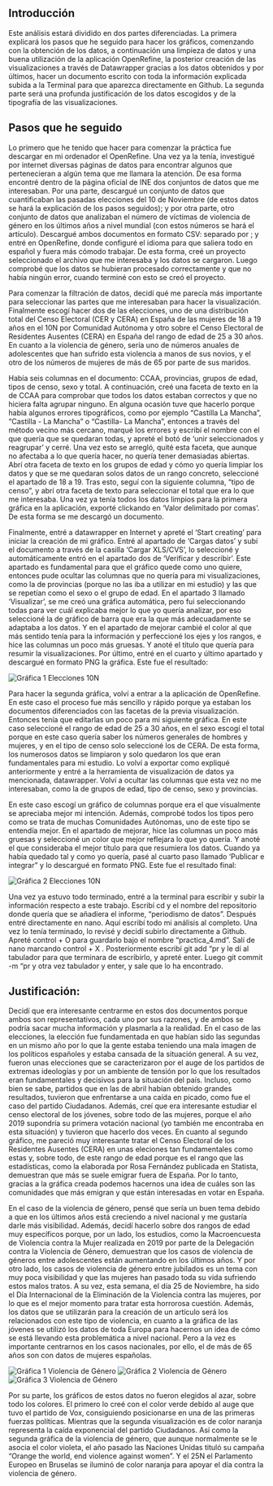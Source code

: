 ## Introducción
Este análisis estará dividido en dos partes diferenciadas. La primera explicará los pasos que he seguido para hacer los gráficos, comenzando con la obtención de los datos, a continuación una limpieza de datos y una buena utilización de la aplicación OpenRefine, la posterior creación de las visualizaciones a través de Datawrapper gracias a los datos obtenidos y por últimos, hacer un documento escrito  con toda la información explicada subida a la Terminal para que aparezca directamente en Github. La segunda parte será una profunda justificación de los datos escogidos y de la tipografía de las visualizaciones.

## Pasos que he seguido
Lo primero que he tenido que hacer para comenzar la práctica fue descargar en mi ordenador el OpenRefine. Una vez ya la tenía, investigué por internet diversas páginas de datos para encontrar algunos que pertenecieran a algún tema que me llamara la atención. De esa forma encontré dentro de la página oficial de INE dos conjuntos de datos que me interesaban. Por una parte, descargué un conjunto de datos que cuantificaban las pasadas elecciones del 10 de Noviembre (de estos datos se hará la explicación de los pasos seguidos); y por otra parte, otro conjunto de datos que analizaban el número de víctimas de violencia de género en los últimos años a nivel mundial (con estos números se hará el artículo). Descargué ambos documentos en formato CSV: separado por ; y entré en OpenRefine, donde configuré el idioma para que saliera todo en español y fuera más cómodo trabajar. De esta forma, creé un proyecto seleccionado el archivo que me interesaba y  los datos se cargaron. Luego comprobé que los datos se hubieran procesado correctamente y que no había ningún error, cuando terminé con esto se creó el proyecto.

Para comenzar la filtración de datos, decidí qué me parecía más importante para seleccionar las partes que me interesaban para hacer la visualización. Finalmente escogí hacer dos de las elecciones, uno de una distribución total del Censo Electoral (CER y CERA) en España de las mujeres de 18 a 19 años en el 10N por Comunidad Autónoma y otro sobre el Censo Electoral de Residentes Ausentes (CERA) en España del rango de edad de 25 a 30 años. En cuanto a la violencia de género, sería uno de números anuales de adolescentes que han sufrido esta violencia a manos de sus novios, y el otro de los números de mujeres de más de 65 por parte de sus maridos. 

Había seis columnas en el documento: CCAA, provincias, grupos de edad, tipos de censo, sexo y total. A continuación, creé una faceta de texto en la de CCAA para comprobar que todos los datos estaban correctos y que no hiciera falta agrupar ninguno. En alguna ocasión tuve que hacerlo porque había algunos errores tipográficos, como por ejemplo “Castilla La Mancha”, “Castilla - La Mancha” o “Castilla- La Mancha”, entonces a través del método vecino más cercano, marqué los errores y escribí el nombre con el que quería que se quedaran todas, y apreté el botó de ‘unir seleccionados y reagrupar’ y cerré. Una vez esto se arregló, quité esta faceta, que aunque no afectaba a lo que quería hacer, no quería tener demasiadas abiertas. Abrí otra faceta de texto en los grupos de edad y cómo yo quería limpiar los datos y que se me quedaran solos datos de un rango concreto, seleccioné el apartado de 18 a 19. Tras esto, seguí con la siguiente columna, “tipo de censo”, y abrí otra faceta de texto para seleccionar el total que era lo que me interesaba. Una vez ya tenía todos los datos limpios para la primera gráfica en la aplicación, exporté clickando en ‘Valor delimitado por comas’. De esta forma se me descargó un documento.     

Finalmente, entré a datawrapper en Internet y apreté el ‘Start creating’ para iniciar la creación de mi gráfico. Entré al apartado de ‘Cargas datos’ y subí el documento a través de la casilla ‘Cargar XLS/CVS’, lo seleccioné y automáticamente entró en el apartado dos de ‘Verificar y describir’. Este apartado es fundamental para que el gráfico quede como uno quiere, entonces pude ocultar las columnas que no quería para mi visualizaciones, como la de provincias (porque no las iba a utilizar en mi estudio) y las que se repetían como el sexo o el grupo de edad. En el apartado 3 llamado ‘Visualizar’, se me creó una gráfica automática, pero fui seleccionando todas para ver cuál explicaba mejor lo que yo quería analizar, por eso seleccioné la de gráfico de barra que era la que más adecuadamente se adaptaba a los datos. Y en el apartado de mejorar cambié el color al que más sentido tenía para la información y perfeccioné los ejes y los rangos, e hice las columnas un poco más gruesas. Y anoté el título que quería para resumir la visualizaciones. Por último, entré en el cuarto y último apartado y descargué en formato PNG la gráfica. Este fue el resultado:

![Gráfica 1 Elecciones 10N](/img/fvk3T-distribuci-n-total-del-censo-electoral-cer-y-cera-en-espa-a-de-las-mujeres-de-18-a-19-a-os-en-el-10n-por-ccaa-br-.png)


Para hacer la segunda gráfica, volví a entrar a la aplicación de OpenRefine. En este caso el proceso fue más sencillo y rápido porque ya estaban los documentos diferenciados con las facetas de la previa visualización. Entonces tenía que editarlas un poco para mi siguiente gráfica. En este caso seleccioné el rango de edad de 25 a 30 años, en el sexo escogí el total porque en este caso quería saber los números generales de hombres y mujeres, y en el tipo de censo solo seleccioné los de CERA. De esta forma, los numerosos datos se limpiaron y solo quedaron los que eran fundamentales para mi estudio. Lo volví a exportar como expliqué anteriormente y entré a la herramienta de visualización de datos ya mencionada, datawrapper. Volví a ocultar las columnas que esta vez no me interesaban, como la de grupos de edad, tipo de censo, sexo y provincias.

En este caso escogí un gráfico de columnas porque era el que visualmente se apreciaba mejor mi intención. Además, comprobé todos los tipos pero como se trata de muchas Comunidades Autónomas, uno de este tipo se entendía mejor. En el apartado de mejorar, hice las columnas un poco más gruesas y seleccioné un color que mejor reflejara lo que yo quería. Y anoté el que consideraba el mejor título para que resumiera los datos. Cuando ya había quedado tal y como yo quería, pasé al cuarto paso llamado ‘Publicar e integrar” y lo descargué en formato PNG. Este fue el resultado final:

![Gráfica 2 Elecciones 10N](/img/lYcv2-distribuci-n-total-del-censo-electoral-de-residentes-ausentes-cera-en-espa-a-de-25-a-30-a-os.png)

Una vez ya estuvo todo terminado, entré a la terminal para escribir y subir la información respecto a este trabajo. Escribí cd y el nombre del repositorio donde quería que se añadiera el informe, “periodismo de datos”. Después entré directamente en nano. Aquí escribí todo mi análisis al completo. Una vez lo tenía terminado, lo revisé y decidí subirlo directamente a Github. Apreté control + O para guardarlo bajo el nombre “practica_4.md”. Salí de nano marcando control + X . Posteriormente escribí git add “pr y le dí al tabulador para que terminara de escribirlo, y apreté enter. Luego git commit -m “pr y otra vez tabulador y enter, y sale que lo ha encontrado.

## Justificación:
Decidí que era interesante centrarme en estos dos documentos porque ambos son representativos, cada uno por sus razones, y de ambos se podría sacar mucha información y plasmarla a la realidad. En el caso de las elecciones, la elección fue fundamentada en que habían sido las segundas en un mismo año por lo que la gente estaba teniendo una mala imagen de los políticos españoles y estaba cansada de la situación general. A su vez, fueron unas elecciones que se caracterizaron por el auge de los partidos de extremas ideologías y por un ambiente de tensión por lo que los resultados eran fundamentales y decisivos para la situación del país. Incluso, como bien se sabe, partidos que en las de abril habían obtenido grandes resultados, tuvieron que enfrentarse a una caída en picado, como fue el caso del partido Ciudadanos. Además, creí que era interesante estudiar el censo electoral de los jóvenes, sobre todo de las mujeres, porque el año 2019 supondría su primera votación nacional (yo también me encontraba en esta situación) y tuvieron que hacerlo dos veces. En cuanto al segundo gráfico, me pareció muy interesante tratar el Censo Electoral de los Residentes Ausentes (CERA) en unas eleciones tan fundamentales como estas y, sobre todo, de este rango de edad porque es el rango que las estadísticas, como la elaborada por Rosa Fernández publicada en Statista, demuestran que más se suele emigrar fuera de España. Por lo tanto, gracias a la gráfica creada podemos hacernos una idea de cuáles son las comunidades que más emigran y que están interesadas en votar en España.

En el caso de la violencia de género, pensé que sería un buen tema debido a que en los últimos años está creciendo a nivel nacional y me gustaría darle más visibilidad. Además, decidí hacerlo sobre dos rangos de edad muy específicos porque, por un lado, los estudios, como la Macroencuesta de Violencia contra la Mujer realizada en 2019 por parte de la Delegación contra la Violencia de Género, demuestran que los casos de violencia de géneros entre adolescentes están aumentando en los últimos años. Y por otro lado, los casos de violencia de género entre jubilados es un tema con muy poca visibilidad y que las mujeres han pasado toda su vida sufriendo estos malos tratos. A su vez, esta semana, el día 25 de Noviembre, ha sido el Día Internacional de la Eliminación de la Violencia contra las mujeres, por lo que es el mejor momento para tratar esta horrorosa cuestión. Además, los datos que se utilizarán para la creación de un artículo será los relacionados con este tipo de violencia, en cuanto a la gráfica de las jóvenes se utilizó los datos de toda Europa para hacernos un idea de cómo se está llevando esta problemática a nivel nacional. Pero a la vez es importante centrarnos en los casos nacionales, por ello, el de más de 65 años son con datos de mujeres españolas.

![Gráfica 1 Violencia de Género](/img/9sdmd-distribuci-n-total-anual-de-v-ctimas-de-violencia-de-g-nero-de-m-s-de-65-a-os-en-espa-a-nbsp-br-.png)
![Gráfica 2 Violencia de Género](/img/1BhKU-n-meros-totales-anuales-de-mujeres-menos-de-18-a-os-que-han-sufrido-violencia-de-g-nero-por-parte-de-sus-parejas-nbsp--2.png)
![Gráfica 3 Violencia de Género](/img/n0S1z-distribuci-n-total-de-v-ctimas-de-violencia-de-g-nero-en-el-mundo-anualmente.png)


Por su parte, los gráficos de estos datos no fueron elegidos al azar, sobre todo los colores. El primero lo creé con el color verde debido al auge que tuvo el partido de Vox, consiguiendo posicionarse en una de las primeras fuerzas políticas. Mientras que la segunda visualización es de color naranja representa la caída exponencial del partido Ciudadanos. Así como la segunda gráfica de la violencia de género, que aunque normalmente se le asocia el color violeta, el año pasado las Naciones Unidas tituló su campaña “Orange the world, end violence against women”. Y el 25N el Parlamento Europeo en Bruselas se iluminó de color naranja para apoyar el día contra la violencia de género.
